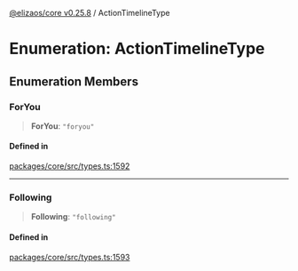 [@elizaos/core v0.25.8](../index.md) / ActionTimelineType

# Enumeration: ActionTimelineType

## Enumeration Members

### ForYou

> **ForYou**: `"foryou"`

#### Defined in

[packages/core/src/types.ts:1592](https://github.com/elizaOS/eliza/blob/main/packages/core/src/types.ts#L1592)

***

### Following

> **Following**: `"following"`

#### Defined in

[packages/core/src/types.ts:1593](https://github.com/elizaOS/eliza/blob/main/packages/core/src/types.ts#L1593)
